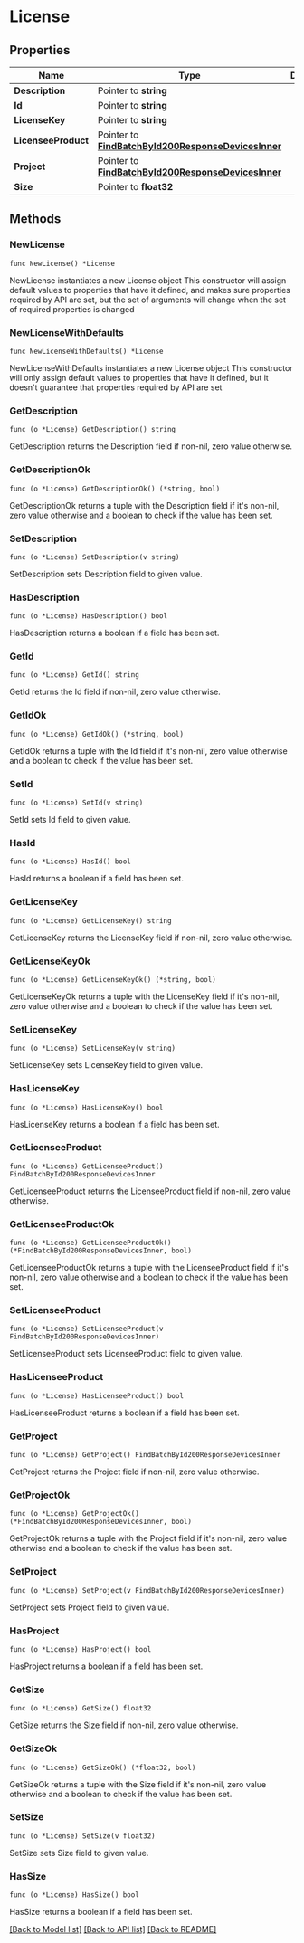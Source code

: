 # License

## Properties

Name | Type | Description | Notes
------------ | ------------- | ------------- | -------------
**Description** | Pointer to **string** |  | [optional] 
**Id** | Pointer to **string** |  | [optional] 
**LicenseKey** | Pointer to **string** |  | [optional] 
**LicenseeProduct** | Pointer to [**FindBatchById200ResponseDevicesInner**](FindBatchById200ResponseDevicesInner.md) |  | [optional] 
**Project** | Pointer to [**FindBatchById200ResponseDevicesInner**](FindBatchById200ResponseDevicesInner.md) |  | [optional] 
**Size** | Pointer to **float32** |  | [optional] 

## Methods

### NewLicense

`func NewLicense() *License`

NewLicense instantiates a new License object
This constructor will assign default values to properties that have it defined,
and makes sure properties required by API are set, but the set of arguments
will change when the set of required properties is changed

### NewLicenseWithDefaults

`func NewLicenseWithDefaults() *License`

NewLicenseWithDefaults instantiates a new License object
This constructor will only assign default values to properties that have it defined,
but it doesn't guarantee that properties required by API are set

### GetDescription

`func (o *License) GetDescription() string`

GetDescription returns the Description field if non-nil, zero value otherwise.

### GetDescriptionOk

`func (o *License) GetDescriptionOk() (*string, bool)`

GetDescriptionOk returns a tuple with the Description field if it's non-nil, zero value otherwise
and a boolean to check if the value has been set.

### SetDescription

`func (o *License) SetDescription(v string)`

SetDescription sets Description field to given value.

### HasDescription

`func (o *License) HasDescription() bool`

HasDescription returns a boolean if a field has been set.

### GetId

`func (o *License) GetId() string`

GetId returns the Id field if non-nil, zero value otherwise.

### GetIdOk

`func (o *License) GetIdOk() (*string, bool)`

GetIdOk returns a tuple with the Id field if it's non-nil, zero value otherwise
and a boolean to check if the value has been set.

### SetId

`func (o *License) SetId(v string)`

SetId sets Id field to given value.

### HasId

`func (o *License) HasId() bool`

HasId returns a boolean if a field has been set.

### GetLicenseKey

`func (o *License) GetLicenseKey() string`

GetLicenseKey returns the LicenseKey field if non-nil, zero value otherwise.

### GetLicenseKeyOk

`func (o *License) GetLicenseKeyOk() (*string, bool)`

GetLicenseKeyOk returns a tuple with the LicenseKey field if it's non-nil, zero value otherwise
and a boolean to check if the value has been set.

### SetLicenseKey

`func (o *License) SetLicenseKey(v string)`

SetLicenseKey sets LicenseKey field to given value.

### HasLicenseKey

`func (o *License) HasLicenseKey() bool`

HasLicenseKey returns a boolean if a field has been set.

### GetLicenseeProduct

`func (o *License) GetLicenseeProduct() FindBatchById200ResponseDevicesInner`

GetLicenseeProduct returns the LicenseeProduct field if non-nil, zero value otherwise.

### GetLicenseeProductOk

`func (o *License) GetLicenseeProductOk() (*FindBatchById200ResponseDevicesInner, bool)`

GetLicenseeProductOk returns a tuple with the LicenseeProduct field if it's non-nil, zero value otherwise
and a boolean to check if the value has been set.

### SetLicenseeProduct

`func (o *License) SetLicenseeProduct(v FindBatchById200ResponseDevicesInner)`

SetLicenseeProduct sets LicenseeProduct field to given value.

### HasLicenseeProduct

`func (o *License) HasLicenseeProduct() bool`

HasLicenseeProduct returns a boolean if a field has been set.

### GetProject

`func (o *License) GetProject() FindBatchById200ResponseDevicesInner`

GetProject returns the Project field if non-nil, zero value otherwise.

### GetProjectOk

`func (o *License) GetProjectOk() (*FindBatchById200ResponseDevicesInner, bool)`

GetProjectOk returns a tuple with the Project field if it's non-nil, zero value otherwise
and a boolean to check if the value has been set.

### SetProject

`func (o *License) SetProject(v FindBatchById200ResponseDevicesInner)`

SetProject sets Project field to given value.

### HasProject

`func (o *License) HasProject() bool`

HasProject returns a boolean if a field has been set.

### GetSize

`func (o *License) GetSize() float32`

GetSize returns the Size field if non-nil, zero value otherwise.

### GetSizeOk

`func (o *License) GetSizeOk() (*float32, bool)`

GetSizeOk returns a tuple with the Size field if it's non-nil, zero value otherwise
and a boolean to check if the value has been set.

### SetSize

`func (o *License) SetSize(v float32)`

SetSize sets Size field to given value.

### HasSize

`func (o *License) HasSize() bool`

HasSize returns a boolean if a field has been set.


[[Back to Model list]](../README.md#documentation-for-models) [[Back to API list]](../README.md#documentation-for-api-endpoints) [[Back to README]](../README.md)



